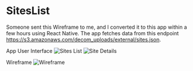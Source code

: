# SitesList
Someone sent this Wireframe to me, and I converted it to this app within a few hours using React Native. The app fetches data from this endpoint https://s3.amazonaws.com/decom_uploads/external/sites.json.

App User Interface
![Sites List](https://i.imgur.com/3TQY4R0.png)
![Site Details](https://i.imgur.com/sZP4LFL.png)

Wireframe
![Wireframe](https://imgur.com/LBSvprv)
